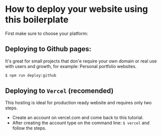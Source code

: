 # How to deploy your website using this boilerplate

First make sure to choose your platform:

## Deploying to Github pages:

It's great for small projects that don'e require your own domain or real use with users and growth, for example: Personal portfolio websites.

```sh
$ npm run deploy:github
```

## Deploying to `Vercel` (recomended)

This hosting is ideal for production ready website and requires only two steps.

- Create an account on vercel.com and come back to this tutorial.
- After creating the account type on the command line: `$ vercel` and follow the steps.

